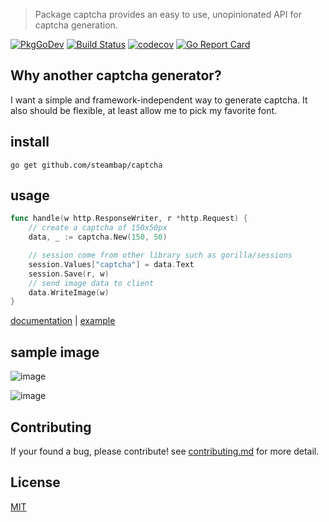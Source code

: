 > Package captcha provides an easy to use, unopinionated API for captcha generation.

<div>

[![PkgGoDev](https://pkg.go.dev/badge/github.com/steambap/captcha)](https://pkg.go.dev/github.com/steambap/captcha)
[![Build Status](https://github.com/steambap/captcha/workflows/CI/badge.svg)](https://github.com/steambap/captcha/actions?workflow=CI)
[![codecov](https://codecov.io/gh/steambap/captcha/branch/main/graph/badge.svg)](https://codecov.io/gh/steambap/captcha)
[![Go Report Card](https://goreportcard.com/badge/github.com/steambap/captcha)](https://goreportcard.com/report/github.com/steambap/captcha)

</div>

## Why another captcha generator?
I want a simple and framework-independent way to generate captcha. It also should be flexible, at least allow me to pick my favorite font.

## install
```
go get github.com/steambap/captcha
```

## usage
```Go
func handle(w http.ResponseWriter, r *http.Request) {
	// create a captcha of 150x50px
	data, _ := captcha.New(150, 50)

	// session come from other library such as gorilla/sessions
	session.Values["captcha"] = data.Text
	session.Save(r, w)
	// send image data to client
	data.WriteImage(w)
}

```

[documentation](https://pkg.go.dev/github.com/steambap/captcha) |
[example](example/basic/main.go)

## sample image
![image](example/captcha.png)

![image](example/captcha-math.png)

## Contributing
If your found a bug, please contribute!
see [contributing.md](contributing.md) for more detail.

## License
[MIT](LICENSE)
